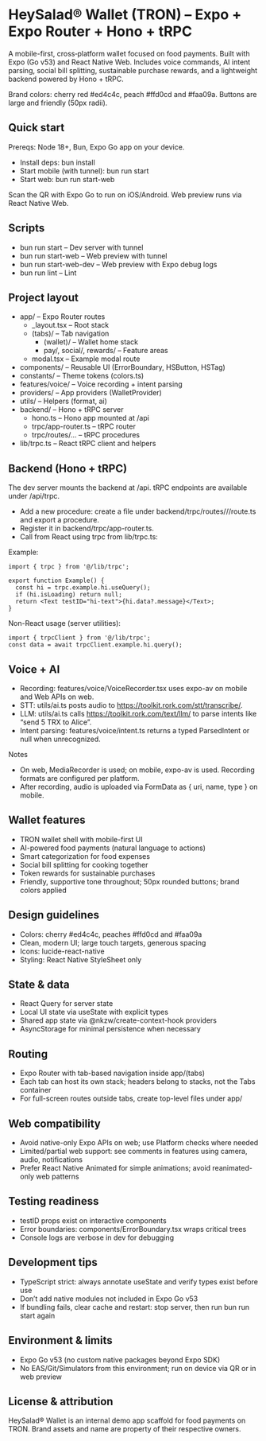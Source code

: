 # HeySalad® Wallet (TRON) – Expo + Expo Router + Hono + tRPC

A mobile-first, cross‑platform wallet focused on food payments. Built with Expo (Go v53) and React Native Web. Includes voice commands, AI intent parsing, social bill splitting, sustainable purchase rewards, and a lightweight backend powered by Hono + tRPC.

Brand colors: cherry red #ed4c4c, peach #ffd0cd and #faa09a. Buttons are large and friendly (50px radii).

## Quick start

Prereqs: Node 18+, Bun, Expo Go app on your device.

- Install deps: bun install
- Start mobile (with tunnel): bun run start
- Start web: bun run start-web

Scan the QR with Expo Go to run on iOS/Android. Web preview runs via React Native Web.

## Scripts

- bun run start – Dev server with tunnel
- bun run start-web – Web preview with tunnel
- bun run start-web-dev – Web preview with Expo debug logs
- bun run lint – Lint

## Project layout

- app/ – Expo Router routes
  - _layout.tsx – Root stack
  - (tabs)/ – Tab navigation
    - (wallet)/ – Wallet home stack
    - pay/, social/, rewards/ – Feature areas
  - modal.tsx – Example modal route
- components/ – Reusable UI (ErrorBoundary, HSButton, HSTag)
- constants/ – Theme tokens (colors.ts)
- features/voice/ – Voice recording + intent parsing
- providers/ – App providers (WalletProvider)
- utils/ – Helpers (format, ai)
- backend/ – Hono + tRPC server
  - hono.ts – Hono app mounted at /api
  - trpc/app-router.ts – tRPC router
  - trpc/routes/... – tRPC procedures
- lib/trpc.ts – React tRPC client and helpers

## Backend (Hono + tRPC)

The dev server mounts the backend at /api. tRPC endpoints are available under /api/trpc.

- Add a new procedure: create a file under backend/trpc/routes/<area>/<name>/route.ts and export a procedure.
- Register it in backend/trpc/app-router.ts.
- Call from React using trpc from lib/trpc.ts:

Example:

```
import { trpc } from '@/lib/trpc';

export function Example() {
  const hi = trpc.example.hi.useQuery();
  if (hi.isLoading) return null;
  return <Text testID="hi-text">{hi.data?.message}</Text>;
}
```

Non-React usage (server utilities):

```
import { trpcClient } from '@/lib/trpc';
const data = await trpcClient.example.hi.query();
```

## Voice + AI

- Recording: features/voice/VoiceRecorder.tsx uses expo-av on mobile and Web APIs on web.
- STT: utils/ai.ts posts audio to https://toolkit.rork.com/stt/transcribe/.
- LLM: utils/ai.ts calls https://toolkit.rork.com/text/llm/ to parse intents like “send 5 TRX to Alice”.
- Intent parsing: features/voice/intent.ts returns a typed ParsedIntent or null when unrecognized.

Notes
- On web, MediaRecorder is used; on mobile, expo-av is used. Recording formats are configured per platform.
- After recording, audio is uploaded via FormData as { uri, name, type } on mobile.

## Wallet features

- TRON wallet shell with mobile-first UI
- AI-powered food payments (natural language to actions)
- Smart categorization for food expenses
- Social bill splitting for cooking together
- Token rewards for sustainable purchases
- Friendly, supportive tone throughout; 50px rounded buttons; brand colors applied

## Design guidelines

- Colors: cherry #ed4c4c, peaches #ffd0cd and #faa09a
- Clean, modern UI; large touch targets, generous spacing
- Icons: lucide-react-native
- Styling: React Native StyleSheet only

## State & data

- React Query for server state
- Local UI state via useState with explicit types
- Shared app state via @nkzw/create-context-hook providers
- AsyncStorage for minimal persistence when necessary

## Routing

- Expo Router with tab-based navigation inside app/(tabs)
- Each tab can host its own stack; headers belong to stacks, not the Tabs container
- For full-screen routes outside tabs, create top-level files under app/

## Web compatibility

- Avoid native-only Expo APIs on web; use Platform checks where needed
- Limited/partial web support: see comments in features using camera, audio, notifications
- Prefer React Native Animated for simple animations; avoid reanimated-only web patterns

## Testing readiness

- testID props exist on interactive components
- Error boundaries: components/ErrorBoundary.tsx wraps critical trees
- Console logs are verbose in dev for debugging

## Development tips

- TypeScript strict: always annotate useState and verify types exist before use
- Don’t add native modules not included in Expo Go v53
- If bundling fails, clear cache and restart: stop server, then run bun run start again

## Environment & limits

- Expo Go v53 (no custom native packages beyond Expo SDK)
- No EAS/Git/Simulators from this environment; run on device via QR or in web preview

## License & attribution

HeySalad® Wallet is an internal demo app scaffold for food payments on TRON. Brand assets and name are property of their respective owners.